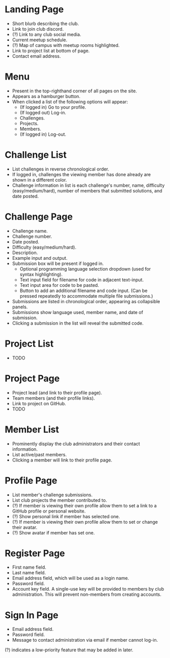 # Landing Page
- Short blurb describing the club.
- Link to join club discord.
- (?) Link to any club social media.
- Current meetup schedule.
- (?) Map of campus with meetup rooms highlighted.
- Link to project list at bottom of page.
- Contact email address.

# Menu
- Present in the top-righthand corner of all pages on the site.
- Appears as a hamburger button.
- When clicked a list of the following options will appear:
    - (If logged in) Go to your profile.
    - (If logged out) Log-in.
    - Challenges.
    - Projects.
    - Members.
    - (If logged in) Log-out.

# Challenge List
- List challenges in reverse chronological order.
- If logged in, challenges the viewing member has done already are shown in a different color.
- Challenge information in list is each challenge's number, name, difficulty (easy/medium/hard), number of members that submitted solutions, and date posted.

# Challenge Page
- Challenge name.
- Challenge number.
- Date posted.
- Difficulty (easy/medium/hard).
- Description.
- Example input and output.
- Submission box will be present if logged in.
    - Optional programming language selection dropdown (used for syntax highlighting).
    - Text input field for filename for code in adjacent text-input.
    - Text input area for code to be pasted.
    - Button to add an additional filename and code input. (Can be pressed repeatedly to accommodate multiple file submissions.)
- Submissions are listed in chronological order, appearing as collapsible panels.
- Submissions show language used, member name, and date of submission.
- Clicking a submission in the list will reveal the submitted code.

# Project List
- TODO

# Project Page
- Project lead (and link to their profile page).
- Team members (and their profile links).
- Link to project on GitHub.
- TODO

# Member List
- Prominently display the club administrators and their contact information.
- List active/past members.
- Clicking a member will link to their profile page.

# Profile Page
- List member's challenge submissions.
- List club projects the member contributed to.
- (?) If member is viewing their own profile allow them to set a link to a GitHub profile or personal website.
- (?) Show personal link if member has selected one.
- (?) If member is viewing their own profile allow them to set or change their avatar.
- (?) Show avatar if member has set one.

# Register Page
- First name field.
- Last name field.
- Email address field, which will be used as a login name.
- Password field.
- Account key field. A single-use key will be provided to members by club administration. This will prevent non-members from creating accounts.

# Sign In Page
- Email address field.
- Password field.
- Message to contact administration via email if member cannot log-in.


(?) indicates a low-priority feature that may be added in later.
